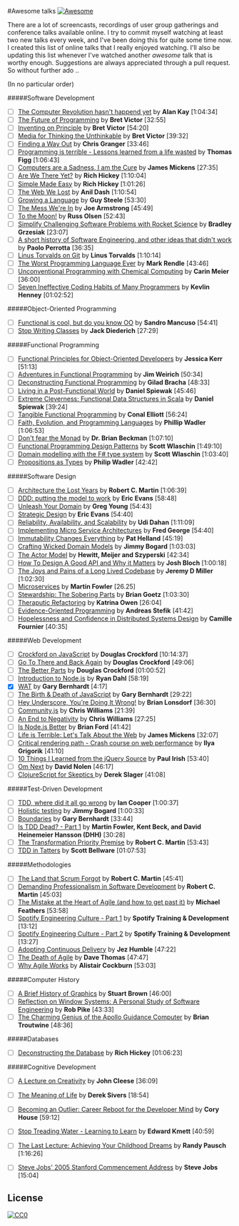 #Awesome talks
[![Awesome](https://cdn.rawgit.com/sindresorhus/awesome/d7305f38d29fed78fa85652e3a63e154dd8e8829/media/badge.svg)](https://github.com/sindresorhus/awesome)

There are a lot of screencasts, recordings of user group gatherings and conference talks available online. I try to commit myself watching at least two new talks every week, and I've been doing this for quite some time now. I created this list of online talks that I really enjoyed watching. I'll also be updating this list whenever I've watched another *awesome* talk that is worthy enough. Suggestions are always appreciated through a pull request. So without further ado ..

(In no particular order)

#####Software Development
* [ ] [The Computer Revolution hasn't happend yet](https://www.youtube.com/watch?v=oKg1hTOQXoY) by **Alan Kay** [1:04:34]
* [ ] [The Future of Programming](https://vimeo.com/71278954) by **Bret Victor** [32:55]
* [ ] [Inventing on Principle](https://vimeo.com/36579366) by **Bret Victor** [54:20]
* [ ] [Media for Thinking the Unthinkable](http://worrydream.com/MediaForThinkingTheUnthinkable/) by **Bret Victor** [39:32]
* [ ] [Finding a Way Out](http://www.infoq.com/presentations/reimagining-software) by **Chris Granger** [33:46]
* [ ] [Programming is terrible - Lessons learned from a life wasted](https://www.youtube.com/watch?v=csyL9EC0S0c) by **Thomas Figg** [1:06:43]
* [ ] [Computers are a Sadness, I am the Cure](https://vimeo.com/95066828) by **James Mickens** [27:35]
* [ ] [Are We There Yet?](http://www.infoq.com/presentations/Are-We-There-Yet-Rich-Hickey) by **Rich Hickey** [1:10:04]
* [ ] [Simple Made Easy](http://www.infoq.com/presentations/Simple-Made-Easy) by **Rich Hickey** [1:01:26]
* [ ] [The Web We Lost](https://www.youtube.com/watch?v=9KKMnoTTHJk) by **Anil Dash** [1:10:54]
* [ ] [Growing a Language](https://www.youtube.com/watch?v=_ahvzDzKdB0) by **Guy Steele** [53:30]
* [ ] [The Mess We're In](https://www.youtube.com/watch?v=lKXe3HUG2l4&list=UU_QIfHvN9auy2CoOdSfMWDw) by **Joe Armstrong** [45:49]
* [ ] [To the Moon!](https://www.youtube.com/watch?v=4Sso4HtvJsw) by **Russ Olsen** [52:43]
* [ ] [Simplify Challenging Software Problems with Rocket Science](https://www.youtube.com/watch?v=h1g1YyVO6j8) by **Bradley Grzesiak** [23:07]
* [ ] [A short history of Software Engineering, and other ideas that didn't work](https://www.youtube.com/watch?v=9IPn5Gk_OiM) by **Paolo Perrotta** [36:35]
* [ ] [Linus Torvalds on Git](https://www.youtube.com/watch?v=idLyobOhtO4) by **Linus Torvalds** [1:10:14]
* [ ] [The Worst Programming Language Ever](http://www.infoq.com/presentations/worst-programming-language) by **Mark Rendle** [43:46]
* [ ] [Unconventional Programming with Chemical Computing](https://www.youtube.com/watch?v=cHoYNStQOEc) by **Carin Meier** [36:00]
* [ ] [Seven Ineffective Coding Habits of Many Programmers](https://vimeo.com/97329157) by **Kevlin Henney** [01:02:52]

#####Object-Oriented Programming

* [ ] [Functional is cool, but do you know OO](http://www.parleys.com/play/51aa0172e4b01033a7e4b67a/) by **Sandro Mancuso** [54:41]
* [ ] [Stop Writing Classes](http://pyvideo.org/video/880/stop-writing-classes) by **Jack Diederich** [27:29]

#####Functional Programming

* [ ] [Functional Principles for Object-Oriented Developers](http://www.youtube.com/watch?v=pMGY9ViIGNU) by **Jessica Kerr** [51:13]
* [ ] [Adventures in Functional Programming](https://vimeo.com/45140590) by **Jim Weirich** [50:34]
* [ ] [Deconstructing Functional Programming](http://www.infoq.com/presentations/functional-pros-cons) by **Gilad Bracha** [48:33]
* [ ] [Living in a Post-Functional World](http://www.infoq.com/presentations/post-functional-scala-clojure-haskell) by **Daniel Spiewak** [45:46]
* [ ] [Extreme Cleverness: Functional Data Structures in Scala](https://www.youtube.com/watch?v=pNhBQJN44YQ) by **Daniel Spiewak** [39:24]
* [ ] [Tangible Functional Programming](https://www.youtube.com/watch?v=faJ8N0giqzw) by **Conal Elliott** [56:24]
* [ ] [Faith, Evolution, and Programming Languages](https://www.youtube.com/watch?v=8frGknO8rIg) by **Phillip Wadler** [1:06:53]
* [ ] [Don't fear the Monad](https://www.youtube.com/watch?v=ZhuHCtR3xq8) by **Dr. Brian Beckman** [1:07:10]
* [ ] [Functional Programming Design Patterns](https://skillsmatter.com/skillscasts/6120-functional-programming-design-patterns-with-scott-wlaschin) by **Scott Wlaschin** [1:49:10]
* [ ] [Domain modelling with the F# type system](http://vimeo.com/97507575) by **Scott Wlaschin** [1:03:40]
* [ ] [Propositions as Types](https://www.youtube.com/watch?v=IOiZatlZtGU) by **Philip Wadler** [42:42]

#####Software Design

* [ ] [Architecture the Lost Years](http://www.confreaks.com/videos/759-rubymidwest2011-keynote-architecture-the-lost-years) by **Robert C. Martin** [1:06:39]
* [ ] [DDD: putting the model to work](http://www.infoq.com/presentations/model-to-work-evans) by **Eric Evans** [58:48]
* [ ] [Unleash Your Domain](https://vimeo.com/19428577) by **Greg Young** [54:43]
* [ ] [Strategic Design](http://www.infoq.com/presentations/strategic-design-evans) by **Eric Evans** [54:40]
* [ ] [Reliability, Availability, and Scalability](https://vimeo.com/6222577) by **Udi Dahan** [1:11:09]
* [ ] [Implementing Micro Service Architectures](https://vimeo.com/79866979) by **Fred George** [54:40]
* [ ] [Immutability Changes Everything](http://vimeo.com/52831373) by **Pat Helland** [45:19]
* [ ] [Crafting Wicked Domain Models](https://vimeo.com/43598193) by **Jimmy Bogard** [1:03:03]
* [ ] [The Actor Model](http://channel9.msdn.com/Shows/Going+Deep/Hewitt-Meijer-and-Szyperski-The-Actor-Model-everything-you-wanted-to-know-but-were-afraid-to-ask) by **Hewitt, Meijer and Szyperski** [42:34]
* [ ] [How To Design A Good API and Why it Matters](http://www.youtube.com/watch?v=aAb7hSCtvGw) by **Josh Bloch** [1:00:18]
* [ ] [The Joys and Pains of a Long Lived Codebase](http://www.infoq.com/presentations/Lessons-Learned-Jeremy-Miller) by **Jeremy D Miller** [1:02:30]
* [ ] [Microservices](https://www.youtube.com/watch?v=wgdBVIX9ifA) by **Martin Fowler** [26.25]
* [ ] [Stewardship: The Sobering Parts](https://www.youtube.com/watch?v=2y5Pv4yN0b0) by **Brian Goetz** [1:03:30]
* [ ] [Theraputic Refactoring](https://www.youtube.com/watch?v=J4dlF0kcThQ) by **Katrina Owen** [26:04]
* [ ] [Evidence-Oriented Programming](https://www.youtube.com/watch?v=uEFrE6cgVNY) by **Andreas Stefik** [41:42]
* [ ] [Hopelessness and Confidence in Distributed Systems Design](https://www.youtube.com/watch?v=TlU1opuCXB0) by **Camille Fournier** [40:35]

#####Web Development

* [ ] [Crockford on JavaScript](https://www.youtube.com/playlist?list=PL7664379246A246CB) by **Douglas Crockford** [10:14:37]
* [ ] [Go To There and Back Again](http://vimeo.com/78893726) by **Douglas Crockford** [49:06]
* [ ] [The Better Parts](https://www.youtube.com/watch?v=bo36MrBfTk4) by **Douglas Crockford** [01:00:52]
* [ ] [Introduction to Node.js](http://www.yuiblog.com/blog/2010/05/20/video-dahl/) by **Ryan Dahl** [58:19]
* [x] [WAT](https://www.destroyallsoftware.com/talks/wat) by **Gary Bernhardt** [4:17]
* [ ] [The Birth & Death of JavaScript](https://www.destroyallsoftware.com/talks/the-birth-and-death-of-javascript) by **Gary Bernhardt** [29:22]
* [ ] [Hey Underscore, You're Doing It Wrong!](http://www.youtube.com/watch?v=m3svKOdZijA) by **Brian Lonsdorf** [36:30]
* [ ] [Community.js](https://www.youtube.com/watch?v=23Yxji-tEfc) by **Chris Williams** [21:39]
* [ ] [An End to Negativity](https://www.youtube.com/watch?v=17rkSdkc5TI) by **Chris Williams** [27:25]
* [ ] [Is Node.js Better](https://www.youtube.com/watch?v=C5fa1LZYodQ) by **Brian Ford** [41:42]
* [ ] [Life is Terrible: Let's Talk About the Web](http://vimeo.com/111122950) by **James Mickens** [32:07]
* [ ] [Critical rendering path - Crash course on web performance](https://www.youtube.com/watch?v=PkOBnYxqj3k) by **Ilya Grigorik** [41:10]
* [ ] [10 Things I Learned from the jQuery Source](https://vimeo.com/12529436) by **Paul Irish** [53:40]
* [ ] [Om Next](https://www.youtube.com/watch?v=ByNs9TG30E8) by **David Nolen** [46:17]
* [ ] [ClojureScript for Skeptics ](https://www.youtube.com/watch?v=gsffg5xxFQI) by **Derek Slager** [41:08]

#####Test-Driven Development

* [ ] [TDD, where did it all go wrong](http://vimeo.com/68375232) by **Ian Cooper** [1:00:37]
* [ ] [Holistic testing](http://vimeo.com/68390508) by **Jimmy Bogard** [1:00:33]
* [ ] [Boundaries](https://www.destroyallsoftware.com/talks/boundaries) by **Gary Bernhardt** [33:44]
* [ ] [Is TDD Dead? - Part 1](https://www.youtube.com/watch?v=z9quxZsLcfo) by **Martin Fowler, Kent Beck, and David Heinemeier Hansson (DHH)** [30:28]
* [ ] [The Transformation Priority Premise](https://www.youtube.com/watch?v=B93QezwTQpI) by **Robert C. Martin** [53:43]
* [ ] [TDD in Tatters](https://vimeo.com/97537026) by **Scott Bellware** [01:07:53]

#####Methodologies

* [ ] [The Land that Scrum Forgot](https://www.youtube.com/watch?v=hG4LH6P8Syk) by **Robert C. Martin** [45:41]
* [ ] [Demanding Professionalism in Software Development](https://www.youtube.com/watch?v=p0O1VVqRSK0) by **Robert C. Martin** [45:03]
* [ ] [The Mistake at the Heart of Agile (and how to get past it)](http://ndc2011.macsimum.no/mp4/Day1%20Wednesday/Track4%201500-1600.mp4) by **Michael Feathers** [53:58]
* [ ] [Spotify Engineering Culture - Part 1](https://vimeo.com/85490944) by **Spotify Training & Development** [13:12]
* [ ] [Spotify Engineering Culture - Part 2](http://vimeo.com/94950270) by **Spotify Training & Development** [13:27]
* [ ] [Adopting Continuous Delivery](http://vimeo.com/68320415) by **Jez Humble** [47:22]
* [ ] [The Death of Agile](http://www.thoughtworks.com/talks/the-death-of-agile) by **Dave Thomas** [47:47]
* [ ] [Why Agile Works](https://www.youtube.com/watch?v=BdSiBlLafNY) by **Alistair Cockburn** [53:03]

#####Computer History
* [ ] [A Brief History of Graphics](https://www.youtube.com/playlist?list=PLOQZmjD6P2HlOoEVKOPaCFvLnjP865X1f) by **Stuart Brown** [46:00]
* [ ] [Reflection on Window Systems: A Personal Study of Software Engineering](http://epresence.kmdi.utoronto.ca/1/watch/630.aspx) by **Rob Pike** [43:33]
* [ ] [The Charming Genius of the Apollo Guidance Computer](https://www.youtube.com/watch?v=xY45YE7ggng) by **Brian Troutwine** [48:36]

#####Databases
* [ ] [Deconstructing the Database](https://www.youtube.com/watch?v=Cym4TZwTCNU) by **Rich Hickey** [01:06:23]

#####Cognitive Development
* [ ] [A Lecture on Creativity](https://www.youtube.com/watch?v=Qby0ed4aVpo) by **John Cleese** [36:09]
* [ ] [The Meaning of Life](https://www.youtube.com/watch?v=zzcCWEb-tyk) by **Derek Sivers** [18:54]
* [ ] [Becoming an Outlier: Career Reboot for the Developer Mind](https://vimeo.com/97415346) by **Cory House** [59:12]
* [ ] [Stop Treading Water - Learning to Learn](https://yow.eventer.com/yow-2014-1222/stop-treading-water-learning-to-learn-by-edward-kmett-1750) by **Edward Kmett** [40:59]
* [ ] [The Last Lecture: Achieving Your Childhood Dreams](https://www.youtube.com/watch?v=ji5_MqicxSo) by **Randy Pausch** [1:16:26]
* [ ] [Steve Jobs' 2005 Stanford Commencement Address](https://www.youtube.com/watch?v=UF8uR6Z6KLc) by **Steve Jobs** [15:04]


## License

[![CC0](http://i.creativecommons.org/p/zero/1.0/88x31.png)](http://creativecommons.org/publicdomain/zero/1.0/)
